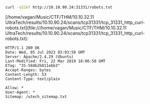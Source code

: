 ```bash
curl -sSikf http://10.10.90.24:31331/robots.txt
```

[/home/vagan/Music/CTF/THM/10.10.32.11  UltraTech/results/10.10.90.24/scans/tcp31331/tcp_31331_http_curl-robots.txt](file:///home/vagan/Music/CTF/THM/10.10.32.11  UltraTech/results/10.10.90.24/scans/tcp31331/tcp_31331_http_curl-robots.txt):

```
HTTP/1.1 200 OK
Date: Wed, 05 Jul 2023 03:03:58 GMT
Server: Apache/2.4.29 (Ubuntu)
Last-Modified: Fri, 22 Mar 2019 18:06:50 GMT
ETag: "35-584b2b811ebb3"
Accept-Ranges: bytes
Content-Length: 53
Content-Type: text/plain

Allow: *
User-Agent: *
Sitemap: /utech_sitemap.txt



```

